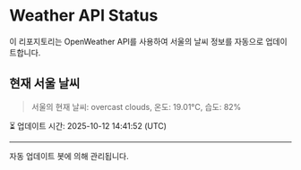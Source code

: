 
# Weather API Status

이 리포지토리는 OpenWeather API를 사용하여 서울의 날씨 정보를 자동으로 업데이트합니다.

## 현재 서울 날씨
> 서울의 현재 날씨: overcast clouds, 온도: 19.01°C, 습도: 82%

⏳ 업데이트 시간: 2025-10-12 14:41:52 (UTC)

---
자동 업데이트 봇에 의해 관리됩니다.
